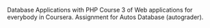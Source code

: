 Database Applications with PHP Course 3 of Web applications for everybody in Coursera.
Assignment for Autos Database (autograder).
